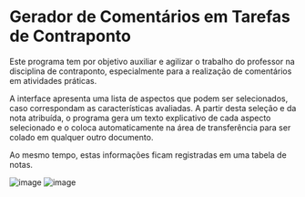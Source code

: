 # Gerador de Comentários em Tarefas de Contraponto

Este programa tem por objetivo auxiliar e agilizar o trabalho do professor na disciplina de contraponto, especialmente para a realização de comentários em atividades práticas.

A interface apresenta uma lista de aspectos que podem ser selecionados, caso correspondam as características avaliadas. A partir desta seleção e da nota atribuída, o programa gera um texto explicativo de cada aspecto selecionado e o coloca automaticamente na área de transferência para ser colado em qualquer outro documento.

Ao mesmo tempo, estas informações ficam registradas em uma tabela de notas.

![image](https://user-images.githubusercontent.com/19985432/201456787-dd4578b1-9ec4-4bb3-9844-1b602f5fb6fb.png)
![image](https://user-images.githubusercontent.com/19985432/201456843-74d36e85-b5a9-4d36-9ed6-f95f7edf00f6.png)
